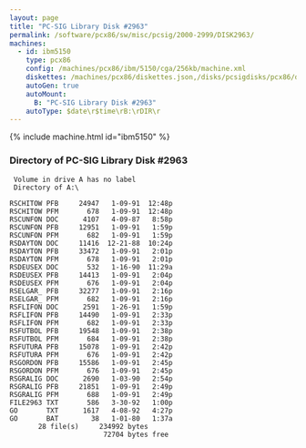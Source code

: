 ```yaml
---
layout: page
title: "PC-SIG Library Disk #2963"
permalink: /software/pcx86/sw/misc/pcsig/2000-2999/DISK2963/
machines:
  - id: ibm5150
    type: pcx86
    config: /machines/pcx86/ibm/5150/cga/256kb/machine.xml
    diskettes: /machines/pcx86/diskettes.json,/disks/pcsigdisks/pcx86/diskettes.json
    autoGen: true
    autoMount:
      B: "PC-SIG Library Disk #2963"
    autoType: $date\r$time\rB:\rDIR\r
---
```


{% include machine.html id="ibm5150" %}

### Directory of PC-SIG Library Disk #2963

     Volume in drive A has no label
     Directory of A:\

    RSCHITOW PFB     24947   1-09-91  12:48p
    RSCHITOW PFM       678   1-09-91  12:48p
    RSCUNFON DOC      4107   4-09-87   8:58p
    RSCUNFON PFB     12951   1-09-91   1:59p
    RSCUNFON PFM       682   1-09-91   1:59p
    RSDAYTON DOC     11416  12-21-88  10:24p
    RSDAYTON PFB     33472   1-09-91   2:01p
    RSDAYTON PFM       678   1-09-91   2:01p
    RSDEUSEX DOC       532   1-16-90  11:29a
    RSDEUSEX PFB     14413   1-09-91   2:04p
    RSDEUSEX PFM       676   1-09-91   2:04p
    RSELGAR_ PFB     32277   1-09-91   2:16p
    RSELGAR_ PFM       682   1-09-91   2:16p
    RSFLIFON DOC      2591   1-26-91   1:59p
    RSFLIFON PFB     14490   1-09-91   2:33p
    RSFLIFON PFM       682   1-09-91   2:33p
    RSFUTBOL PFB     19548   1-09-91   2:38p
    RSFUTBOL PFM       684   1-09-91   2:38p
    RSFUTURA PFB     15078   1-09-91   2:42p
    RSFUTURA PFM       676   1-09-91   2:42p
    RSGORDON PFB     15586   1-09-91   2:45p
    RSGORDON PFM       676   1-09-91   2:45p
    RSGRALIG DOC      2690   1-03-90   2:54p
    RSGRALIG PFB     21851   1-09-91   2:49p
    RSGRALIG PFM       688   1-09-91   2:49p
    FILE2963 TXT       586   3-30-92   1:00p
    GO       TXT      1617   4-08-92   4:27p
    GO       BAT        38   1-01-80   1:37a
           28 file(s)     234992 bytes
                           72704 bytes free
